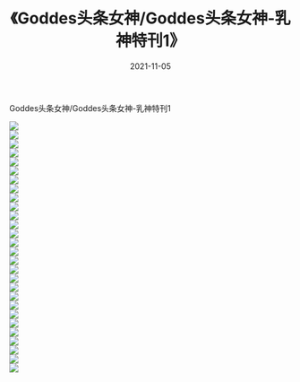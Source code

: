 ﻿---
layout: post
title:  《Goddes头条女神/Goddes头条女神-乳神特刊1》
date:   2021-11-05
img: http://img.660000.xyz/Sharelink/网络美图/2021/Goddes头条女神/Goddes头条女神-乳神特刊1/000.jpg
categories: [美女, 清纯, 唯美]
---

Goddes头条女神/Goddes头条女神-乳神特刊1

 ![](http://img.660000.xyz/Sharelink/网络美图/2021/Goddes头条女神/Goddes头条女神-乳神特刊1/001.jpg) <br>![](http://img.660000.xyz/Sharelink/网络美图/2021/Goddes头条女神/Goddes头条女神-乳神特刊1/002.jpg) <br>![](http://img.660000.xyz/Sharelink/网络美图/2021/Goddes头条女神/Goddes头条女神-乳神特刊1/003.jpg) <br>![](http://img.660000.xyz/Sharelink/网络美图/2021/Goddes头条女神/Goddes头条女神-乳神特刊1/004.jpg) <br>![](http://img.660000.xyz/Sharelink/网络美图/2021/Goddes头条女神/Goddes头条女神-乳神特刊1/005.jpg) <br>![](http://img.660000.xyz/Sharelink/网络美图/2021/Goddes头条女神/Goddes头条女神-乳神特刊1/006.jpg) <br>![](http://img.660000.xyz/Sharelink/网络美图/2021/Goddes头条女神/Goddes头条女神-乳神特刊1/007.jpg) <br>![](http://img.660000.xyz/Sharelink/网络美图/2021/Goddes头条女神/Goddes头条女神-乳神特刊1/008.jpg) <br>![](http://img.660000.xyz/Sharelink/网络美图/2021/Goddes头条女神/Goddes头条女神-乳神特刊1/009.jpg) <br>![](http://img.660000.xyz/Sharelink/网络美图/2021/Goddes头条女神/Goddes头条女神-乳神特刊1/010.jpg) <br>![](http://img.660000.xyz/Sharelink/网络美图/2021/Goddes头条女神/Goddes头条女神-乳神特刊1/011.jpg) <br>![](http://img.660000.xyz/Sharelink/网络美图/2021/Goddes头条女神/Goddes头条女神-乳神特刊1/012.jpg) <br>![](http://img.660000.xyz/Sharelink/网络美图/2021/Goddes头条女神/Goddes头条女神-乳神特刊1/013.jpg) <br>![](http://img.660000.xyz/Sharelink/网络美图/2021/Goddes头条女神/Goddes头条女神-乳神特刊1/014.jpg) <br>![](http://img.660000.xyz/Sharelink/网络美图/2021/Goddes头条女神/Goddes头条女神-乳神特刊1/015.jpg) <br>![](http://img.660000.xyz/Sharelink/网络美图/2021/Goddes头条女神/Goddes头条女神-乳神特刊1/016.jpg) <br>![](http://img.660000.xyz/Sharelink/网络美图/2021/Goddes头条女神/Goddes头条女神-乳神特刊1/017.jpg) <br>![](http://img.660000.xyz/Sharelink/网络美图/2021/Goddes头条女神/Goddes头条女神-乳神特刊1/018.jpg) <br>![](http://img.660000.xyz/Sharelink/网络美图/2021/Goddes头条女神/Goddes头条女神-乳神特刊1/019.jpg) <br>![](http://img.660000.xyz/Sharelink/网络美图/2021/Goddes头条女神/Goddes头条女神-乳神特刊1/020.jpg) <br>![](http://img.660000.xyz/Sharelink/网络美图/2021/Goddes头条女神/Goddes头条女神-乳神特刊1/021.jpg) <br>![](http://img.660000.xyz/Sharelink/网络美图/2021/Goddes头条女神/Goddes头条女神-乳神特刊1/022.jpg) <br>![](http://img.660000.xyz/Sharelink/网络美图/2021/Goddes头条女神/Goddes头条女神-乳神特刊1/023.jpg) <br>![](http://img.660000.xyz/Sharelink/网络美图/2021/Goddes头条女神/Goddes头条女神-乳神特刊1/024.jpg) <br>![](http://img.660000.xyz/Sharelink/网络美图/2021/Goddes头条女神/Goddes头条女神-乳神特刊1/025.jpg) <br>![](http://img.660000.xyz/Sharelink/网络美图/2021/Goddes头条女神/Goddes头条女神-乳神特刊1/026.jpg) <br>![](http://img.660000.xyz/Sharelink/网络美图/2021/Goddes头条女神/Goddes头条女神-乳神特刊1/027.jpg) <br>![](http://img.660000.xyz/Sharelink/网络美图/2021/Goddes头条女神/Goddes头条女神-乳神特刊1/028.jpg) <br>
